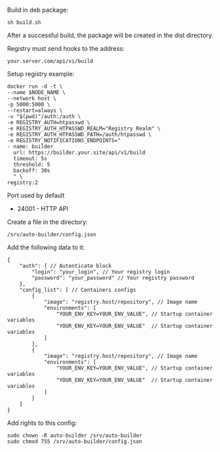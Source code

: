 Build in deb package:
```
sh build.sh
```

After a successful build, the package will be created in the dist directory.

Registry must send hooks to the address:
```
your.server.com/api/vi/build
```

Setup registry example:
```
docker run -d -t \
--name $NODE_NAME \
--network host \
-p 5000:5000 \
--restart=always \
-v "$(pwd)"/auth:/auth \
-e REGISTRY_AUTH=htpasswd \
-e REGISTRY_AUTH_HTPASSWD_REALM="Registry Realm" \
-e REGISTRY_AUTH_HTPASSWD_PATH=/auth/htpasswd \
-e REGISTRY_NOTIFICATIONS_ENDPOINTS="
- name: builder
  url: https://builder.your.site/api/v1/build
  timeout: 5s
  threshold: 5
  backoff: 30s
  " \
registry:2

```

Port used by default
- 24001 - HTTP API

Create a file in the directory:
```
/srv/auto-builder/config.json
```

Add the following data to it:
```
{
	"auth": { // Autenticate block
		"login": "your_login", // Your registry login
		"password": "your_password" // Your registry password
	},
	"config_list": [ // Containers configs
		{
			"image": "registry.host/repository", // Image name
			"environments": [
				"YOUR_ENV_KEY=YOUR_ENV_VALUE", // Startup container variables
				"YOUR_ENV_KEY=YOUR_ENV_VALUE"  // Startup container variables
			]
		},
		{
			"image": "registry.host/repository", // Image name
			"environments": [
				"YOUR_ENV_KEY=YOUR_ENV_VALUE", // Startup container variables
				"YOUR_ENV_KEY=YOUR_ENV_VALUE"  // Startup container variables
			]
		}
	]
}
```

Add rights to this config:
```
sudo chown -R auto-builder /srv/auto-builder
sudo chmod 755 /srv/auto-builder/config.json
```
